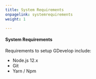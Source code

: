 ```yaml
---
title: System Requirements
onpagelink: systemrequirements
weight: 1

---
```


#### **System Requirements**

Requirements to setup GDevelop include:

*   Node.js 12.x
*   Git
*   Yarn / Npm

